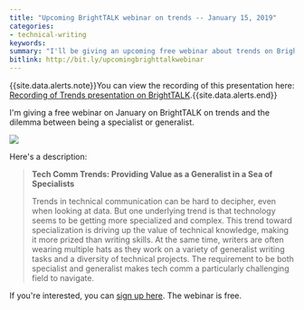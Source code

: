 ```yaml
---
title: "Upcoming BrightTALK webinar on trends -- January 15, 2019"
categories:
- technical-writing
keywords:
summary: "I'll be giving an upcoming free webinar about trends on BrightTALK on January 15, 2019."
bitlink: http://bit.ly/upcomingbrighttalkwebinar
---
```


{{site.data.alerts.note}}You can view the recording of this presentation here: <a href='https://idratherbewriting.com/2019/01/17/recording-brighttalk-trends/'>Recording of Trends presentation on BrightTALK</a>.{{site.data.alerts.end}}

I'm giving a free webinar on January on BrightTALK on trends and the dilemma between being a specialist or generalist.

<a href="https://www.brighttalk.com/webcast/9273/343232"><img src="https://idratherbewritingmedia.com/images/brighttalkwebinar.png" /></a>

Here's a description:

> **Tech Comm Trends: Providing Value as a Generalist in a Sea of Specialists**
>
> Trends in technical communication can be hard to decipher, even when looking at data. But one underlying trend is that technology seems to be getting more specialized and complex. This trend toward specialization is driving up the value of technical knowledge, making it more prized than writing skills. At the same time, writers are often wearing multiple hats as they work on a variety of generalist writing tasks and a diversity of technical projects. The requirement to be both specialist and generalist makes tech comm a particularly challenging field to navigate.

If you're interested, you can [sign up here](https://www.brighttalk.com/webcast/9273/343232). The webinar is free.
